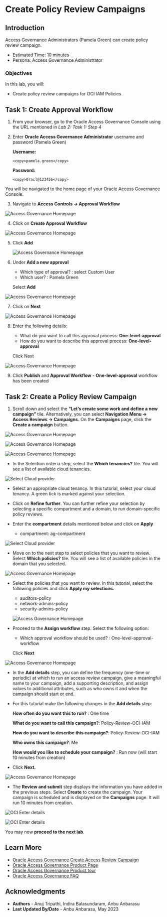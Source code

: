 # Create Policy Review Campaigns

## Introduction

Access Governance Administrators (Pamela Green) can create policy review campaign.

* Estimated Time: 10 minutes
* Persona: Access Governance Administrator

### Objectives

In this lab, you will:
* Create policy review campaigns for OCI IAM Policies 



## Task 1: Create Approval Workflow


1. From your browser, go to the Oracle Access Governance Console using the URL mentioned in *Lab 2: Task 1: Step 4*


2. Enter **Oracle Access Governance Administrator** username and password (Pamela Green)

    **Username:**
    ```
    <copy>pamela.green</copy>
    ```

    **Password:**
    ```
    <copy>Oracl@123456</copy>
    ```


  You will be navigated to the home page of your Oracle Access Governance Console.

3. Navigate to **Access Controls -> Approval Workflow**

  ![Access Governance Homepage](images/navigate-to-approval-workflow.png)

4. Click on **Create Approval Workflow**

  ![Access Governance Homepage](images/create-workflow.png)

5. Click **Add**

   ![Access Governance Homepage](images/click-add.png)
  

6. Under **Add a new approval** 
    - Which type of approval? : select Custom User 
    - Which user? : Pamela Green 
    
   Select **Add**

  ![Access Governance Homepage](images/custom-user.png)

7. Click on **Next**

  ![Access Governance Homepage](images/click-next-approval.png)

8. Enter the following details:
    - What do you want to call this approval process: **One-level-approval**
    - How do you want to describe this approval process: **One-level-approval**
    
    Click Next

  ![Access Governance Homepage](images/one-level-approval.png)

9. Click **Publish** and **Approval Workflow** - **One-level-approval** workflow has been created
  
## Task 2: Create a Policy Review Campaign

1.  Scroll down and select the **“Let’s create some work and define a new campaign”** tile. Alternatively, you can select **Navigation Menu -> Access Reviews -> Campaigns.** On the **Campaigns** page, click the **Create a campaign** button.

  ![Access Governance Homepage](images/navigate-campaign.png)

  ![Access Governance Homepage](images/create-new-campaign.png)

  ![Access Governance Homepage](images/ag-campaign.png)

  
  * In the Selection criteria step, select the **Which tenancies?** tile. You will see a list of available cloud tenancies.

  ![Select Cloud provider](images/select-tenancy.png)

  * Select an appropriate cloud tenancy. In this tutorial, select your cloud tenancy. A green tick is marked against your selection. 


  * Click on **Refine further**. You can further refine your selection by selecting a specific compartment and a domain, to run domain-specific policy reviews.


  * Enter the **compartment** details mentioned below and click on **Apply**

     - compartment: ag-compartment

  ![Select Cloud provider](images/apply-refine-further.png)

  * Move on to the next step to select policies that you want to review. Select **Which policies?** tile. You will see a list of available policies in the domain that you selected.

  ![Access Governance Homepage](images/which-policies.png)

  * Select the policies that you want to review. In this tutorial, select the following policies and click **Apply my selections.**

      - auditors-policy
      - network-admins-policy
      - security-admins-policy

    ![Access Governance Homepage](images/select-policy-to-review.png)
    

  * Proceed to the **Assign workflow** step. Select the following option:

      - Which approval workflow should be used? : One-level-approval-workflow
  
    Click **Next**

  ![Access Governance Homepage](images/choose-your-workflow.png)



  * In the **Add details** step, you can define the frequency (one-time or periodic) at which to run an access review campaign, give a meaningful name to your campaign, add a supporting description, and assign values to additional attributes, such as who owns it and when the campaign should start or end.


  * For this tutorial make the following changes in the **Add details** step:

      **How often do you want this to run?** : One time

      **What do you want to call this campaign?**: Policy-Review-OCI-IAM

      **How do you want to describe this campaign?**: Policy-Review-OCI-IAM

      **Who owns this campaign?**: Me

      **How would you like to schedule your campaign?** : Run now (will start 10 minutes from creation)


  * Click **Next.**

   ![Access Governance Homepage](images/click-next-run-workflow.png)

  * The **Review and submit** step displays the information you have added in the previous steps. Select **Create** to create the campaign. Your campaign is scheduled and is displayed on the **Campaigns** page. It will run 10 minutes from creation. 


  ![OCI Enter details](images/click-create-access-review.png)

  ![OCI Enter details](images/review-scheduled.png)



  You may now **proceed to the next lab**. 

## Learn More

* [Oracle Access Governance Create Access Review Campaign](https://docs.oracle.com/en/cloud/paas/access-governance/pdapg/index.html)
* [Oracle Access Governance Product Page](https://www.oracle.com/security/cloud-security/access-governance/)
* [Oracle Access Governance Product tour](https://www.oracle.com/webfolder/s/quicktours/paas/pt-sec-access-governance/index.html)
* [Oracle Access Governance FAQ](https://www.oracle.com/security/cloud-security/access-governance/faq/)

## Acknowledgments
* **Authors** - Anuj Tripathi, Indira Balasundaram, Anbu Anbarasu 
* **Last Updated By/Date** - Anbu Anbarasu, May 2023
